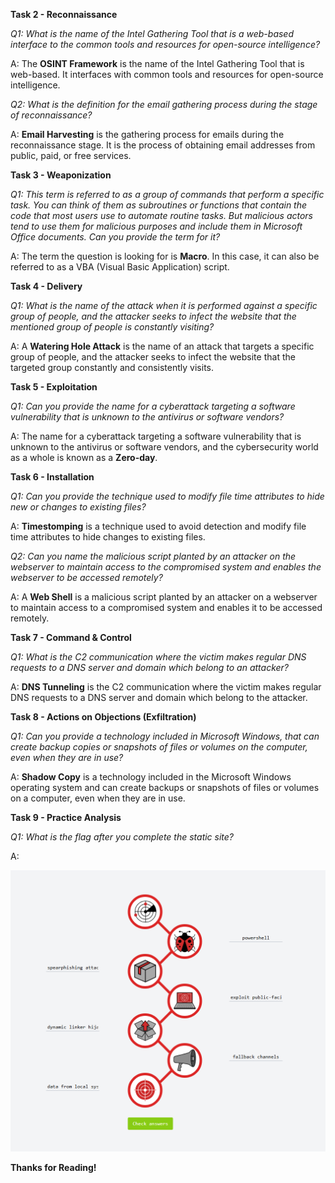 **Task 2 - Reconnaissance**

*Q1: What is the name of the Intel Gathering Tool that is a web-based interface to the common tools and resources for open-source intelligence?*

A: The **OSINT Framework** is the name of the Intel Gathering Tool that is web-based. It interfaces with common tools and resources for open-source intelligence.

*Q2: What is the definition for the email gathering process during the stage of reconnaissance?*

A: **Email Harvesting** is the gathering process for emails during the reconnaissance stage. It is the process of obtaining email addresses from public, paid, or free services.

**Task 3 - Weaponization**

*Q1: This term is referred to as a group of commands that perform a specific task. You can think of them as subroutines or functions that contain the code that most users use to automate routine tasks. But malicious actors tend to use them for malicious purposes and include them in Microsoft Office documents. Can you provide the term for it?*

A: The term the question is looking for is **Macro**. In this case, it can also be referred to as a VBA (Visual Basic Application) script.

**Task 4 - Delivery**

*Q1: What is the name of the attack when it is performed against a specific group of people, and the attacker seeks to infect the website that the mentioned group of people is constantly visiting?*

A: A **Watering Hole Attack** is the name of an attack that targets a specific group of people, and the attacker seeks to infect the website that the targeted group constantly and consistently visits.

**Task 5 - Exploitation**

*Q1: Can you provide the name for a cyberattack targeting a software vulnerability that is unknown to the antivirus or software vendors?*

A: The name for a cyberattack targeting a software vulnerability that is unknown to the antivirus or software vendors, and the cybersecurity world as a whole is known as a **Zero-day**.

**Task 6 - Installation**

*Q1: Can you provide the technique used to modify file time attributes to hide new or changes to existing files?*

A: **Timestomping** is a technique used to avoid detection and modify file time attributes to hide changes to existing files.

*Q2: Can you name the malicious script planted by an attacker on the webserver to maintain access to the compromised system and enables the webserver to be accessed remotely?*

A: A **Web Shell** is a malicious script planted by an attacker on a webserver to maintain access to a compromised system and enables it to be accessed remotely.

**Task 7 - Command & Control**

*Q1: What is the C2 communication where the victim makes regular DNS requests to a DNS server and domain which belong to an attacker?*

A: **DNS Tunneling** is the C2 communication where the victim makes regular DNS requests to a DNS server and domain which belong to the attacker.

**Task 8 - Actions on Objections (Exfiltration)**

*Q1: Can you provide a technology included in Microsoft Windows, that can create backup copies or snapshots of files or volumes on the computer, even when they are in use?*

A: **Shadow Copy** is a technology included in the Microsoft Windows operating system and can create backups or snapshots of files or volumes on a computer, even when they are in use.

**Task 9 - Practice Analysis**

*Q1: What is the flag after you complete the static site?*

A: 

![alt text](Images/killchain-fig1.png)

**Thanks for Reading!**
